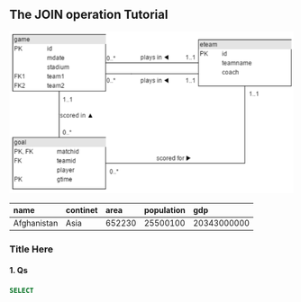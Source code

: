 ## The JOIN operation Tutorial

![UEFA EURO 2012 Football Championship in Poland and Ukraine](img/join_operation.png)




| name | continet | area | population | gdp |
| :--- | :--- | :--- | :--- | :--- |
| Afghanistan | Asia | 652230 | 25500100 | 20343000000 |




### Title Here
#### 1. Qs
```SQL
SELECT 
```

